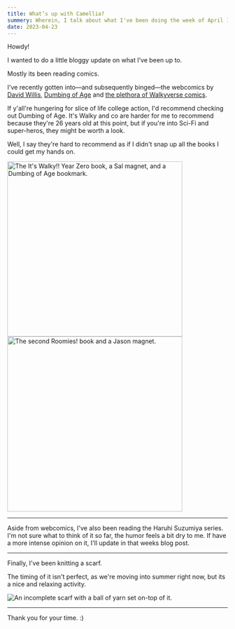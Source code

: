```yaml
---
title: What’s up with Camellia?
summery: Wherein, I talk about what I've been doing the week of April 16th.
date: 2023-04-23
---
```

Howdy!

I wanted to do a little bloggy update on what I’ve been up to.

Mostly its been reading comics.

I've recently gotten into&mdash;and subsequently binged&mdash;the webcomics by <a href="https://twitter.com/damnyouwillis">David Willis</a>, <a href="https://www.dumbingofage.com/">Dumbing of Age</a> and <a href="http://www.itswalky.com/comic/and-now/">the plethora of Walkyverse comics</a>.

If y'all're hungering for slice of life college action, I'd recommend checking out Dumbing of Age. It's Walky and co are harder for me to recommend because they're 26 years old at this point, but if you're into Sci-Fi and super-heros, they might be worth a look.

Well, I say they're hard to recommend as if I didn't snap up all the books I could get my hands on.

<img src="/images/blog/its-walky.jpg" width="400" alt="The It's Walky!! Year Zero book, a Sal magnet, and a Dumbing of Age bookmark.">
<br>
<img src="/images/blog/roomies-2.jpg" width="400" alt="The second Roomies! book and a Jason magnet.">

<hr>

Aside from webcomics, I've also been reading the Haruhi Suzumiya series. I'm not sure what to think of it so far, the humor feels a bit dry to me. If have a more intense opinion on it, I'll update in that weeks blog post.

<hr>

Finally, I've been knitting a scarf.

The timing of it isn't perfect, as we're moving into summer right now, but its a nice and relaxing activity.

<img src="/images/blog/scarf-4-23.jpg" alt="An incomplete scarf with a ball of yarn set on-top of it.">

<hr>

Thank you for your time. :)
